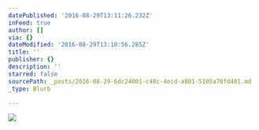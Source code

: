 ```yaml
---
datePublished: '2016-08-29T13:11:26.232Z'
inFeed: true
author: []
via: {}
dateModified: '2016-08-29T13:10:56.285Z'
title: ''
publisher: {}
description: ''
starred: false
sourcePath: _posts/2016-08-29-6dc24001-c40c-4ecd-a801-5105a70fd401.md
_type: Blurb

---
```

![](https://the-grid-user-content.s3-us-west-2.amazonaws.com/4b744479-15f2-423e-b395-243e159bee7c.jpg)